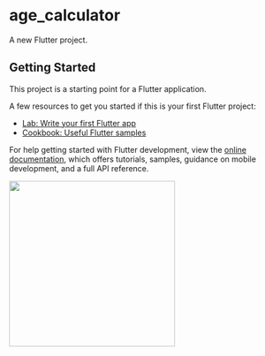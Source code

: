 # age_calculator

A new Flutter project.

## Getting Started

This project is a starting point for a Flutter application.

A few resources to get you started if this is your first Flutter project:

- [Lab: Write your first Flutter app](https://docs.flutter.dev/get-started/codelab)
- [Cookbook: Useful Flutter samples](https://docs.flutter.dev/cookbook)

For help getting started with Flutter development, view the
[online documentation](https://docs.flutter.dev/), which offers tutorials,
samples, guidance on mobile development, and a full API reference.

<p>
<img src ="https://user-images.githubusercontent.com/114207033/216516990-1c8fe222-80af-4d86-bcd0-4b3658dd5e1b.png"height="300px"width="300px">
</p>

